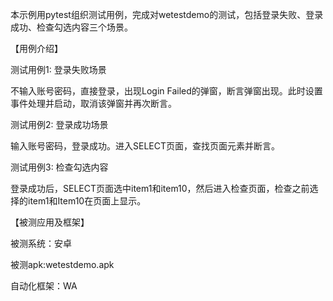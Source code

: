 本示例用pytest组织测试用例，完成对wetestdemo的测试，包括登录失败、登录成功、检查勾选内容三个场景。

【用例介绍】

测试用例1: 登录失败场景

不输入账号密码，直接登录，出现Login Failed的弹窗，断言弹窗出现。此时设置事件处理并启动，取消该弹窗并再次断言。

测试用例2: 登录成功场景

输入账号密码，登录成功。进入SELECT页面，查找页面元素并断言。

测试用例3: 检查勾选内容

登录成功后，SELECT页面选中item1和item10，然后进入检查页面，检查之前选择的item1和Item10在页面上显示。

【被测应用及框架】

被测系统：安卓

被测apk:wetestdemo.apk

自动化框架：WA